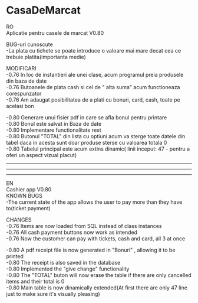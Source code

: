 # CasaDeMarcat

RO  
 Aplicatie pentru casele de marcat V0.80  

BUG-uri cunoscute  
 -La plata cu tichete se poate introduce o valoare mai mare decat cea ce trebuie platita(importanta medie)  

MODIFICARI  
 -0.76 In loc de instantieri ale unei clase, acum programul preia produsele din baza de date  
 -0.76 Butoanele de plata cash si cel de " alta suma" acum functioneaza corespunzator   
 -0.76 Am adaugat posibilitatea de a plati cu bonuri, card, cash, toate  pe acelasi bon  

 -0.80 Generare unui fisier pdf in care se afla bonul pentru printare  
 -0.80 Bonul este salvat in Baza de date    
 -0.80 Implementare functionalitate rest  
 -0.80 Butonul "TOTAL" din lista cu optiuni acum va sterge toate datele din tabel daca in acesta sunt doar produse sterse cu valoarea totala 0    
 -0.80 Tabelul principal este acum extins dinamic( linii inceput: 47 - pentru a oferi un aspect vizual placut)  

--------------------------------------------------------------------------------------------------------------
--------------------------------------------------------------------------------------------------------------
--------------------------------------------------------------------------------------------------------------

EN  
 Cashier app V0.80  
KNOWN BUGS  
 -The current state of the app allows the user to pay more than they have to(ticket payment)  

CHANGES  
 -0.76 Items are now loaded from  SQL instead of class instances   
 -0.76 All cash payment buttons now work as intended    
 -0.76 Now the customer can pay with tickets, cash and card, all 3 at once   

 -0.80 A pdf receipt file is now generated in  "Bonuri" , allowing it to be printed    
 -0.80 The receipt is also saved in the database    
 -0.80 Implemented the "give change" functionality    
 -0.80 The "TOTAL" buton will now erase the table if there are only cancelled items and their total is 0    
 -0.80 Main table is now dinamically extended(At first there are only 47 line just to make sure it's visually pleasing)    

